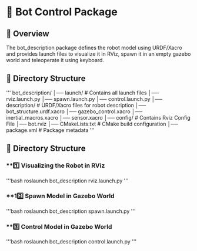 # 🤖 Bot Control Package

## 📌 Overview
The bot_description package defines the robot model using URDF/Xacro and provides launch files to visualize it in RViz, spawn it in an empty gazebo world and teleoperate it using keyboard.

## 📁 Directory Structure

'''
bot_description/
│── launch/          # Contains all launch files
    │── rviz.launch.py
    │── spawn.launch.py
    │── control.launch.py
│── description/     # URDF/Xacro files for robot description
    │── bot_structure.urdf.xacro
    │── gazebo_control.xacro
    │── inertial_macros.xacro
    │── sensor.xacro
│── config/          # Contains Rviz Config File
    │── bot.rviz
│── CMakeLists.txt   # CMake build configuration
│── package.xml      # Package metadata
'''


## 📁 Directory Structure

### **1️⃣ Visualizing the Robot in RViz
'''bash
roslaunch bot_description rviz.launch.py
'''
### **12️⃣ Spawn Model in Gazebo World
'''bash
roslaunch bot_description spawn.launch.py
'''
### **3️⃣ Control Model in Gazebo World
'''bash
roslaunch bot_description control.launch.py
'''



